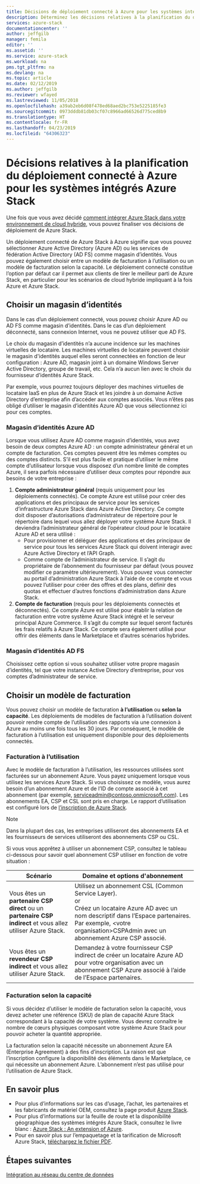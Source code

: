```yaml
---
title: Décisions de déploiement connecté à Azure pour les systèmes intégrés Azure Stack | Microsoft Docs
description: Déterminez les décisions relatives à la planification du déploiement pour les déploiements à plusieurs nœuds de Azure Stack connectés à Azure.
services: azure-stack
documentationcenter: ''
author: jeffgilb
manager: femila
editor: ''
ms.assetid: ''
ms.service: azure-stack
ms.workload: na
pms.tgt_pltfrm: na
ms.devlang: na
ms.topic: article
ms.date: 02/12/2019
ms.author: jeffgilb
ms.reviewer: wfayed
ms.lastreviewed: 11/05/2018
ms.openlocfilehash: a39ab2eb6d08f478ed68aed2bc753e5225185fe3
ms.sourcegitcommit: 0973dddb81db03cf07c8966ad66526d775ced8b9
ms.translationtype: HT
ms.contentlocale: fr-FR
ms.lasthandoff: 04/23/2019
ms.locfileid: "64306323"
---
```

# <a name="azure-connected-deployment-planning-decisions-for-azure-stack-integrated-systems"></a>Décisions relatives à la planification du déploiement connecté à Azure pour les systèmes intégrés Azure Stack
Une fois que vous avez décidé [comment intégrer Azure Stack dans votre environnement de cloud hybride](azure-stack-connection-models.md), vous pouvez finaliser vos décisions de déploiement de Azure Stack.

Un déploiement connecté de Azure Stack à Azure signifie que vous pouvez sélectionner Azure Active Directory (Azure AD) ou les services de fédération Active Directory (AD FS) comme magasin d’identités. Vous pouvez également choisir entre un modèle de facturation à l’utilisation ou un modèle de facturation selon la capacité. Le déploiement connecté constitue l’option par défaut car il permet aux clients de tirer le meilleur parti de Azure Stack, en particulier pour les scénarios de cloud hybride impliquant à la fois Azure et Azure Stack. 

## <a name="choose-an-identity-store"></a>Choisir un magasin d’identités
Dans le cas d’un déploiement connecté, vous pouvez choisir Azure AD ou AD FS comme magasin d’identités. Dans le cas d’un déploiement déconnecté, sans connexion Internet, vous ne pouvez utiliser que AD FS.

Le choix du magasin d’identités n’a aucune incidence sur les machines virtuelles de locataire. Les machines virtuelles de locataire peuvent choisir le magasin d'identités auquel elles seront connectées en fonction de leur configuration : Azure AD, magasin joint à un domaine Windows Server Active Directory, groupe de travail, etc. Cela n’a aucun lien avec le choix du fournisseur d’identités Azure Stack. 

Par exemple, vous pourrez toujours déployer des machines virtuelles de locataire IaaS en plus de Azure Stack et les joindre à un domaine Active Directory d’entreprise afin d’accéder aux comptes associés. Vous n’êtes pas obligé d’utiliser le magasin d’identités Azure AD que vous sélectionnez ici pour ces comptes.

### <a name="azure-ad-identity-store"></a>Magasin d’identités Azure AD
Lorsque vous utilisez Azure AD comme magasin d’identités, vous avez besoin de deux comptes Azure AD : un compte administrateur général et un compte de facturation. Ces comptes peuvent être les mêmes comptes ou des comptes distincts. S’il est plus facile et pratique d’utiliser le même compte d’utilisateur lorsque vous disposez d’un nombre limité de comptes Azure, il sera parfois nécessaire d’utiliser deux comptes pour répondre aux besoins de votre entreprise :

1. **Compte administrateur général** (requis uniquement pour les déploiements connectés). Ce compte Azure est utilisé pour créer des applications et des principaux de service pour les services d’infrastructure Azure Stack dans Azure Active Directory. Ce compte doit disposer d’autorisations d’administrateur de répertoire pour le répertoire dans lequel vous allez déployer votre système Azure Stack. Il deviendra l’administrateur général de l’opérateur cloud pour le locataire Azure AD et sera utilisé : 
    - Pour provisionner et déléguer des applications et des principaux de service pour tous les services Azure Stack qui doivent interagir avec Azure Active Directory et l’API Graph. 
    - Comme compte de l’administrateur de service. Il s’agit du propriétaire de l’abonnement du fournisseur par défaut (vous pouvez modifier ce paramètre ultérieurement). Vous pouvez vous connecter au portail d’administration Azure Stack à l’aide de ce compte et vous pouvez l’utiliser pour créer des offres et des plans, définir des quotas et effectuer d’autres fonctions d’administration dans Azure Stack.
2. **Compte de facturation** (requis pour les déploiements connectés et déconnectés). Ce compte Azure est utilisé pour établir la relation de facturation entre votre système Azure Stack intégré et le serveur principal Azure Commerce. Il s’agit du compte sur lequel seront facturés les frais relatifs à Azure Stack. Ce compte sera également utilisé pour offrir des éléments dans le Marketplace et d’autres scénarios hybrides. 

### <a name="ad-fs-identity-store"></a>Magasin d’identités AD FS
Choisissez cette option si vous souhaitez utiliser votre propre magasin d’identités, tel que votre instance Active Directory d’entreprise, pour vos comptes d’administrateur de service.  

## <a name="choose-a-billing-model"></a>Choisir un modèle de facturation
Vous pouvez choisir un modèle de facturation **à l’utilisation** ou **selon la capacité**. Les déploiements de modèles de facturation à l’utilisation doivent pouvoir rendre compte de l’utilisation des rapports via une connexion à Azure au moins une fois tous les 30 jours. Par conséquent, le modèle de facturation à l’utilisation est uniquement disponible pour des déploiements connectés.  

### <a name="pay-as-you-use"></a>Facturation à l’utilisation
Avec le modèle de facturation à l’utilisation, les ressources utilisées sont facturées sur un abonnement Azure. Vous payez uniquement lorsque vous utilisez les services Azure Stack. Si vous choisissez ce modèle, vous aurez besoin d’un abonnement Azure et de l’ID de compte associé à cet abonnement (par exemple, serviceadmin@contoso.onmicrosoft.com). Les abonnements EA, CSP et CSL sont pris en charge. Le rapport d’utilisation est configuré lors de [l’inscription de Azure Stack](azure-stack-registration.md).

> [!NOTE]
> Dans la plupart des cas, les entreprises utiliseront des abonnements EA et les fournisseurs de services utiliseront des abonnements CSP ou CSL.

Si vous vous apprêtez à utiliser un abonnement CSP, consultez le tableau ci-dessous pour savoir quel abonnement CSP utiliser en fonction de votre situation :

|Scénario|Domaine et options d'abonnement|
|-----|-----|
|Vous êtes un **partenaire CSP direct** ou un **partenaire CSP indirect** et vous allez utiliser Azure Stack.|Utilisez un abonnement CSL (Common Service Layer).<br>     or<br>Créez un locataire Azure AD avec un nom descriptif dans l’Espace partenaires. Par exemple, &lt;votre organisation>CSPAdmin avec un abonnement Azure CSP associé.|
|Vous êtes un **revendeur CSP indirect** et vous allez utiliser Azure Stack.|Demandez à votre fournisseur CSP indirect de créer un locataire Azure AD pour votre organisation avec un abonnement CSP Azure associé à l’aide de l’Espace partenaires.|

### <a name="capacity-based-billing"></a>Facturation selon la capacité
Si vous décidez d’utiliser le modèle de facturation selon la capacité, vous devez acheter une référence (SKU) de plan de capacité Azure Stack correspondant à la capacité de votre système. Vous devrez connaître le nombre de cœurs physiques composant votre système Azure Stack pour pouvoir acheter la quantité appropriée. 

La facturation selon la capacité nécessite un abonnement Azure EA (Enterprise Agreement) à des fins d’inscription. La raison est que l’inscription configure la disponibilité des éléments dans le Marketplace, ce qui nécessite un abonnement Azure. L’abonnement n’est pas utilisé pour l’utilisation de Azure Stack.

## <a name="learn-more"></a>En savoir plus
- Pour plus d’informations sur les cas d’usage, l’achat, les partenaires et les fabricants de matériel OEM, consultez la page produit [Azure Stack](https://azure.microsoft.com/overview/azure-stack/).
- Pour plus d’informations sur la feuille de route et la disponibilité géographique des systèmes intégrés Azure Stack, consultez le livre blanc : [Azure Stack : An extension of Azure](https://azure.microsoft.com/resources/azure-stack-an-extension-of-azure/). 
- Pour en savoir plus sur l’empaquetage et la tarification de Microsoft Azure Stack, [téléchargez le fichier PDF](https://azure.microsoft.com/mediahandler/files/resourcefiles/5bc3f30c-cd57-4513-989e-056325eb95e1/Azure-Stack-packaging-and-pricing-datasheet.pdf). 

## <a name="next-steps"></a>Étapes suivantes
[Intégration au réseau du centre de données](azure-stack-network.md)